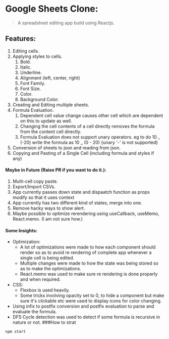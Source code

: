 # Google Sheets Clone:

> A spreadsheet editing app build using Reactjs.

## Features:

1. Editing cells.
2. Applying styles to cells.
   1. Bold.
   2. Italic.
   3. Underline.
   4. Alignment (left, center, right)
   5. Font Family.
   6. Font Size.
   7. Color.
   8. Background Color.
3. Creating and Editing multiple sheets.
4. Formula Evaluation.
   1. Dependent cell value change causes other cell which are dependent on this to update as well.
   2. Changing the cell contents of a cell directly removes the formula from the content cell directly.
   3. Formula Evaluation does not support unary operators. eg to do 10 _ (-20) write the formula as 10 _ (0 - 20) {unary '-' is not supported}
5. Conversion of sheets to json and reading from json.
6. Copying and Pasting of a Single Cell (including formula and styles if any)

#### Maybe in Future (Raise PR if you want to do it.):

1. Multi-cell copy paste.
2. Export/Import CSVs.
3. App currently passes down state and dispaatch function as props modify so that it uses context
4. App currently has two different kind of states, merge into one.
5. Remove hacky ways to show alert.
6. Maybe possible to optimize rerendering using useCallback, useMemo, React.memo. (I am not sure how.)

#### Some Insights:

- Optimization:
  - A lot of optimizations were made to how each component should render so as to avoid re rendering of complete app whenever a single cell is being edited.
  - Multiple changes were made to how the state was being stored so as to make the optimizations.
  - React.memo was used to make sure re rendering is done properly and when required.
- CSS:
  - Flexbox is used heavily.
  - Some tricks involving opacity set to 0, to hide a component but make sure it's clickable etc were used to display icons for color changing.
- Using infix to postfix conversion and postfix evaluation to parse and evaluate the formula.
- DFS Cycle detection was used to detect if some formula is recursive in nature or not.
###How to strat
```
npm start
```

